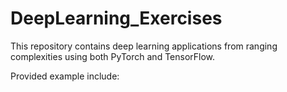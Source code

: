 # DeepLearning_Exercises
This repository contains deep learning applications from ranging complexities using both PyTorch and TensorFlow. 

Provided example include:



